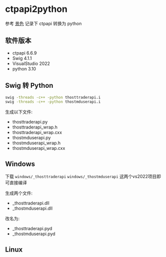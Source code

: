 # ctpapi2python

参考 [景色](https://github.com/nicai0609/Python-CTPAPI) 记录下 ctpapi 转换为
python

## 软件版本

- ctpapi 6.6.9
- Swig 4.1.1
- VisualStudio 2022
- python 3.10

## Swig 转 Python

```bash
swig -threads -c++ -python thosttraderapi.i
swig -threads -c++ -python thostmduserapi.i
```

生成以下文件:

- thosttraderapi.py
- thosttraderapi_wrap.h
- thosttraderapi_wrap.cxx
- thostmduserapi.py
- thostmduserapi_wrap.h
- thostmduserapi_wrap.cxx

## Windows

下载 `windows/_thosttraderapi` `windows/_thostmduserapi` 这两个vs2022项目即可直接编译

生成两个文件:

- _thosttraderapi.dll
- _thostmduserapi.dll

改名为:

- _thosttraderapi.pyd
- _thostmduserapi.pyd

## Linux